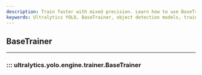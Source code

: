 ```yaml
---
description: Train faster with mixed precision. Learn how to use BaseTrainer with Advanced Mixed Precision to optimize YOLOv3 and YOLOv4 models.
keywords: Ultralytics YOLO, BaseTrainer, object detection models, training guide
---
```


## BaseTrainer
---

### ::: ultralytics.yolo.engine.trainer.BaseTrainer

<br><br>
